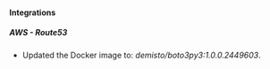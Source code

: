 
#### Integrations

##### AWS - Route53

- Updated the Docker image to: *demisto/boto3py3:1.0.0.2449603*.

